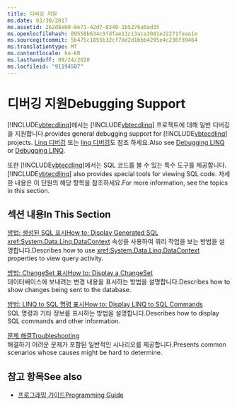 ```yaml
---
title: 디버깅 지원
ms.date: 03/30/2017
ms.assetid: 262d8e60-8e71-42d7-8340-1b5276a0ad35
ms.openlocfilehash: 89558b634c9fdfae13c13aca3041e22271feaa1e
ms.sourcegitcommit: 5b475c1855b32cf78d2d1bbb4295e4c236f39464
ms.translationtype: MT
ms.contentlocale: ko-KR
ms.lasthandoff: 09/24/2020
ms.locfileid: "91194507"
---
```

# <a name="debugging-support"></a><span data-ttu-id="c6c3f-102">디버깅 지원</span><span class="sxs-lookup"><span data-stu-id="c6c3f-102">Debugging Support</span></span>

[!INCLUDE[vbtecdlinq](../../../../../../includes/vbtecdlinq-md.md)]<span data-ttu-id="c6c3f-103">에서는 [!INCLUDE[vbtecdlinq](../../../../../../includes/vbtecdlinq-md.md)] 프로젝트에 대해 일반 디버깅을 지원합니다.</span><span class="sxs-lookup"><span data-stu-id="c6c3f-103">provides general debugging support for [!INCLUDE[vbtecdlinq](../../../../../../includes/vbtecdlinq-md.md)] projects.</span></span>  <span data-ttu-id="c6c3f-104">[Linq 디버깅](/visualstudio/debugger/debugging-linq) 또는 [linq 디버깅](/visualstudio/debugger/debugging-linq)도 참조 하세요.</span><span class="sxs-lookup"><span data-stu-id="c6c3f-104">Also see [Debugging LINQ](/visualstudio/debugger/debugging-linq) or [Debugging LINQ](/visualstudio/debugger/debugging-linq).</span></span>  
  
 <span data-ttu-id="c6c3f-105">또한 [!INCLUDE[vbtecdlinq](../../../../../../includes/vbtecdlinq-md.md)]에서는 SQL 코드를 볼 수 있는 특수 도구를 제공합니다.</span><span class="sxs-lookup"><span data-stu-id="c6c3f-105">[!INCLUDE[vbtecdlinq](../../../../../../includes/vbtecdlinq-md.md)] also provides special tools for viewing SQL code.</span></span> <span data-ttu-id="c6c3f-106">자세한 내용은 이 단원의 해당 항목을 참조하세요.</span><span class="sxs-lookup"><span data-stu-id="c6c3f-106">For more information, see the topics in this section.</span></span>  
  
## <a name="in-this-section"></a><span data-ttu-id="c6c3f-107">섹션 내용</span><span class="sxs-lookup"><span data-stu-id="c6c3f-107">In This Section</span></span>  

 [<span data-ttu-id="c6c3f-108">방법: 생성된 SQL 표시</span><span class="sxs-lookup"><span data-stu-id="c6c3f-108">How to: Display Generated SQL</span></span>](how-to-display-generated-sql.md)  
 <span data-ttu-id="c6c3f-109"><xref:System.Data.Linq.DataContext> 속성을 사용하여 쿼리 작업을 보는 방법을 설명합니다.</span><span class="sxs-lookup"><span data-stu-id="c6c3f-109">Describes how to use <xref:System.Data.Linq.DataContext> properties to view query activity.</span></span>  
  
 [<span data-ttu-id="c6c3f-110">방법: ChangeSet 표시</span><span class="sxs-lookup"><span data-stu-id="c6c3f-110">How to: Display a ChangeSet</span></span>](how-to-display-a-changeset.md)  
 <span data-ttu-id="c6c3f-111">데이터베이스에 보내려는 변경 내용을 표시하는 방법을 설명합니다.</span><span class="sxs-lookup"><span data-stu-id="c6c3f-111">Describes how to show changes being sent to the database.</span></span>  
  
 [<span data-ttu-id="c6c3f-112">방법: LINQ to SQL 명령 표시</span><span class="sxs-lookup"><span data-stu-id="c6c3f-112">How to: Display LINQ to SQL Commands</span></span>](how-to-display-linq-to-sql-commands.md)  
 <span data-ttu-id="c6c3f-113">SQL 명령과 기타 정보를 표시하는 방법을 설명합니다.</span><span class="sxs-lookup"><span data-stu-id="c6c3f-113">Describes how to display SQL commands and other information.</span></span>  
  
 [<span data-ttu-id="c6c3f-114">문제 해결</span><span class="sxs-lookup"><span data-stu-id="c6c3f-114">Troubleshooting</span></span>](troubleshooting.md)  
 <span data-ttu-id="c6c3f-115">해결하기 어려운 문제가 포함된 일반적인 시나리오를 제공합니다.</span><span class="sxs-lookup"><span data-stu-id="c6c3f-115">Presents common scenarios whose causes might be hard to determine.</span></span>  
  
## <a name="see-also"></a><span data-ttu-id="c6c3f-116">참고 항목</span><span class="sxs-lookup"><span data-stu-id="c6c3f-116">See also</span></span>

- [<span data-ttu-id="c6c3f-117">프로그래밍 가이드</span><span class="sxs-lookup"><span data-stu-id="c6c3f-117">Programming Guide</span></span>](programming-guide.md)
